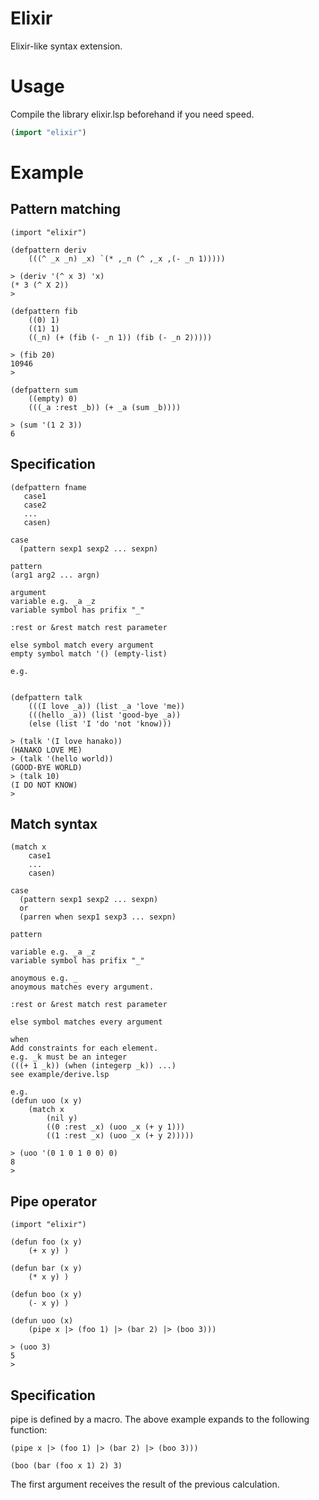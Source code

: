 # Elixir
Elixir-like syntax extension.

# Usage
Compile the library elixir.lsp beforehand if you need speed.

```lisp
(import "elixir")
```

# Example

## Pattern matching

```
(import "elixir")

(defpattern deriv
    (((^ _x _n) _x) `(* ,_n (^ ,_x ,(- _n 1)))))

> (deriv '(^ x 3) 'x)
(* 3 (^ X 2))
> 

(defpattern fib
    ((0) 1)
    ((1) 1)
    ((_n) (+ (fib (- _n 1)) (fib (- _n 2)))))

> (fib 20)
10946
> 

(defpattern sum
    ((empty) 0)
    (((_a :rest _b)) (+ _a (sum _b))))

> (sum '(1 2 3))
6

```

## Specification

```
(defpattern fname
   case1
   case2
   ...
   casen)

case
  (pattern sexp1 sexp2 ... sexpn)

pattern
(arg1 arg2 ... argn)

argument
variable e.g. _a _z 
variable symbol has prifix "_"

:rest or &rest match rest parameter

else symbol match every argument 
empty symbol match '() (empty-list) 

e.g. 


(defpattern talk
    (((I love _a)) (list _a 'love 'me))
    (((hello _a)) (list 'good-bye _a))
    (else (list 'I 'do 'not 'know)))

> (talk '(I love hanako))
(HANAKO LOVE ME)
> (talk '(hello world))
(GOOD-BYE WORLD)
> (talk 10)
(I DO NOT KNOW)
> 

```

## Match syntax

```
(match x
    case1
    ...
    casen)

case
  (pattern sexp1 sexp2 ... sexpn)
  or
  (parren when sexp1 sexp3 ... sexpn)

pattern

variable e.g. _a _z 
variable symbol has prifix "_"

anoymous e.g. _
anoymous matches every argument.

:rest or &rest match rest parameter

else symbol matches every argument 

when
Add constraints for each element.
e.g. _k must be an integer 
(((+ 1 _k)) (when (integerp _k)) ...)
see example/derive.lsp

e.g.    
(defun uoo (x y)
    (match x
        (nil y)
        ((0 :rest _x) (uoo _x (+ y 1)))
        ((1 :rest _x) (uoo _x (+ y 2)))))

> (uoo '(0 1 0 1 0 0) 0)
8
> 
```

## Pipe operator

```
(import "elixir")

(defun foo (x y)
    (+ x y) )

(defun bar (x y)
    (* x y) )

(defun boo (x y)
    (- x y) )

(defun uoo (x)
    (pipe x |> (foo 1) |> (bar 2) |> (boo 3)))

> (uoo 3)
5
> 
```

## Specification
pipe is defined by a macro. The above example expands to the following function:

```
(pipe x |> (foo 1) |> (bar 2) |> (boo 3)))

(boo (bar (foo x 1) 2) 3)
```

The first argument receives the result of the previous calculation. 
